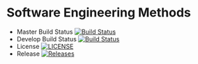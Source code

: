 # Software Engineering Methods

- Master Build Status [![Build Status](https://travis-ci.org/Mike985/semTWO.svg?branch=main)](https://travis-ci.org/Mike985/semTWO)
- Develop Build Status [![Build Status](https://travis-ci.com/Mike985/semTWO.svg?branch=main)](https://travis-ci.com/Mike985/semTWO)
- License [![LICENSE](https://img.shields.io/github/license/Mike985/semTWO.svg?style=flat-square)](https://github.com/Mike985/semTWO/blob/main/LICENSE)
- Release [![Releases](https://img.shields.io/github/release/Mike985/semTWO/all.svg?style=flat-square)](https://github.com/Mike985/sem2/releases)

